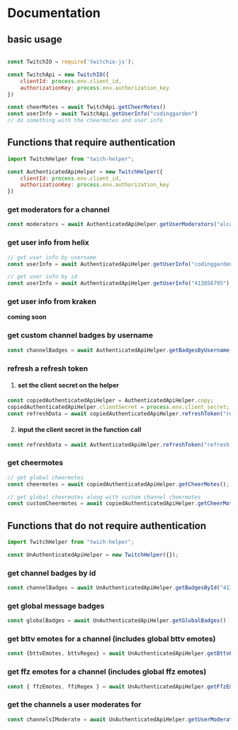 # Documentation
## basic usage

```js

const TwitchIO = require('twitchio-js');

const TwitchApi = new TwitchIO({
    clientId: process.env.client_id,
    authorizationKey: process.env.authorization_key
})

const cheerMotes = await TwitchApi.getCheerMotes()
const userInfo = await TwitchApi.getUserInfo("codinggarden")
// do something with the cheermotes and user info

```

## Functions that require authentication

```js
import TwitchHelper from "twich-helper";

const AuthenticatedApiHelper = new TwitchHelper({
    clientId: process.env.client_id,
    authorizationKey: process.env.authorization_key
})
```

### get moderators for a channel

```js
const moderators = await AuthenticatedApiHelper.getUserModerators("alca")
```

### get user info from helix

```js
// get user info by username
const userInfo = await AuthenticatedApiHelper.getUserInfo("codinggarden");

// get user info by id
const userInfo = await AuthenticatedApiHelper.getUserInfo("413856795");
```

### get user info from kraken

**coming soon**

### get custom channel badges by username

```js
const channelBadges = await AuthenticatedApiHelper.getBadgesByUsername("instafluff");
```

### refresh a refresh token

1. #### set the client secret on the helper

```js
const copiedAuthenticatedApiHelper = AuthenticatedApiHelper.copy;
copiedAuthenticatedApiHelper.clientSecret = process.env.client_secret;
const refreshData = await copiedAuthenticatedApiHelper.refreshToken("refresh token");
```

2. #### input the client secret in the function call

```js
const refreshData = await AuthenticatedApiHelper.refreshToken("refresh token", process.env.client_secret);
```

### get cheermotes

```js
// get global cheermotes
const cheermotes = await copiedAuthenticatedApiHelper.getCheerMotes();

// get global cheermotes along with custom channel cheermotes
const customCheermotes = await copiedAuthenticatedApiHelper.getCheerMotes("413856795");
```

## Functions that do not require authentication

```js
import TwitchHelper from "twich-helper";

const UnAuthenticatedApiHelper = new TwitchHelper({});
```
### get channel badges by id
```js
const channelBadges = await UnAuthenticatedApiHelper.getBadgesById("413856795");
```

### get global message badges
```js
const globalBadges = await UnAuthenticatedApiHelper.getGlobalBadges()
```

### get bttv emotes for a channel (includes global bttv emotes)
```js
const {bttvEmotes, bttvRegex} = await UnAuthenticatedApiHelper.getBttvEmotes("codinggarden")
```

### get ffz emotes for a channel (includes global ffz emotes)
```js
const { ffzEmotes, ffzRegex } = await UnAuthenticatedApiHelper.getFfzEmotes("codinggarden")
```

### get the channels a user moderates for
```js
const channelsIModerate = await UnAuthenticatedApiHelper.getUserModerationChannels("dav1dsnyder404")
```
